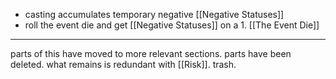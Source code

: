- casting accumulates temporary negative [[Negative Statuses]]
- roll the event die and get [[Negative Statuses]] on a 1. [[The Event Die]]

---

parts of this have moved to more relevant sections. parts have been deleted. what remains is redundant with [[Risk]]. trash.